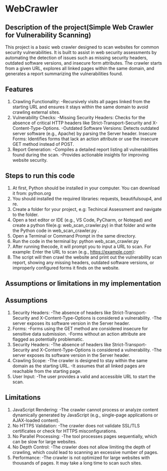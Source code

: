 # WebCrawler

## Description of the project(Simple Web Crawler for Vulnerability Scanning)
This project is a basic web crawler designed to scan websites for common security vulnerabilities. It is built to assist in web security assessments by automating the detection of issues such as missing security headers, outdated software versions, and insecure form attributes. The crawler starts from a given URL, explores all linked pages within the same domain, and generates a report summarizing the vulnerabilities found.

## Features
1. Crawling Functionality:
   -Recursively visits all pages linked from the starting URL and ensures it stays within the same domain to avoid crawling external sites.
2. Vulnerability Checks:
   -Missing Security Headers: Checks for the absence of critical HTTP headers like Strict-Transport-Security and X-Content-Type-Options.
   -Outdated Software Versions: Detects outdated server software (e.g., Apache) by parsing the Server header.
   Insecure Forms: Identifies forms that lack an action attribute or use the insecure GET method instead of POST.
3. Report Generation:
   -Compiles a detailed report listing all vulnerabilities found during the scan.
   -Provides actionable insights for improving website security.

## Steps to run this code
1. At first, Python should be installed in your computer. You can download it from: python.org
2. You should installed the required libraries: requests, beautifulsoup4, and re.
3. Create a folder for your project, e.g: Techincal Assessment and navigate to the folder.
4. Open a text editor or IDE (e.g., VS Code, PyCharm, or Notepad) and create a python file(e.g: web_scan_crawler.py) in that folder and write the Python code in web_scan_crawler.py .
5. Open a Terminal or Command Prompt in the same directory.
6. Run the code in the terminal by: python web_scan_crawler.py
7. After running thecode, it will prompt you to input a URL to scan. For example: Enter the URL to scan (e.g., https://example.com):
8. The script will then crawl the website and print out the vulnerability scan report, showing any missing headers, outdated software versions, or improperly configured forms it finds on the website.

## Assumptions or limitations in my implementation
## Assumptions
1. Security Headers:
-The absence of headers like Strict-Transport-Security and X-Content-Type-Options is considered a vulnerability.
-The server exposes its software version in the Server header.
2. Forms:
-Forms using the GET method are considered insecure for sensitive data submission.
-Forms without an action attribute are flagged as potentially problematic.
3. Security Headers:
-The absence of headers like Strict-Transport-Security and X-Content-Type-Options is considered a vulnerability.
-The server exposes its software version in the Server header.
4. Crawling Scope:
-The crawler is designed to stay within the same domain as the starting URL.
-It assumes that all linked pages are reachable from the starting page.
5. User Input:
-The user provides a valid and accessible URL to start the scan.

## Limitations
1. JavaScript Rendering:
-The crawler cannot process or analyze content dynamically generated by JavaScript (e.g., single-page applications or AJAX-loaded content).
2. No HTTPS Validation:
-The crawler does not validate SSL/TLS certificates or check for HTTPS misconfigurations.
3. No Parallel Processing:
-The tool processes pages sequentially, which can be slow for large websites.
4. No Depth Control:
-The crawler does not allow limiting the depth of crawling, which could lead to scanning an excessive number of pages.
5. Performance:
-The crawler is not optimized for large websites with thousands of pages. It may take a long time to scan such sites.
